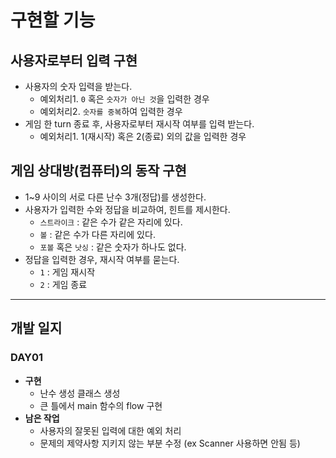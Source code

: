 # 구현할 기능

## 사용자로부터 입력 구현

- 사용자의 숫자 입력을 받는다.
  - 예외처리1. `0` 혹은 `숫자가 아닌 것`을 입력한 경우
  - 예외처리2. `숫자를 중복`하여 입력한 경우
- 게임 한 turn 종료 후, 사용자로부터 재시작 여부를 입력 받는다.
  - 예외처리1. 1(재시작) 혹은 2(종료) 외의 값을 입력한 경우



## 게임 상대방(컴퓨터)의 동작 구현

- 1~9 사이의 서로 다른 난수 3개(정답)를 생성한다.
- 사용자가 입력한 수와 정답을 비교하여, 힌트를 제시한다.
  - `스트라이크` : 같은 수가 같은 자리에 있다.
  - `볼` : 같은 수가 다른 자리에 있다.
  - `포볼` 혹은 `낫싱` : 같은 숫자가 하나도 없다.
- 정답을 입력한 경우, 재시작 여부를 묻는다.
  - `1` : 게임 재시작
  - `2` : 게임 종료



-------------------------

## 개발 일지

### DAY01

- **구현**
  - 난수 생성 클래스 생성
  - 큰 틀에서 main 함수의 flow 구현
- **남은 작업**
  - 사용자의 잘못된 입력에 대한 예외 처리
  - 문제의 제약사항 지키지 않는 부분 수정 (ex Scanner 사용하면 안됨 등)

